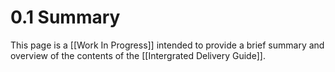 # 0.1 Summary
This page is a [[Work In Progress]] intended to provide a brief summary and overview of the contents of the [[Intergrated Delivery Guide]]. 

